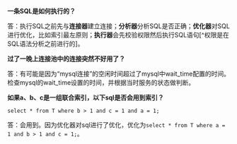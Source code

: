 **一条SQL是如何执行的？**

答：执行SQL之前先与**连接器**建立连接；**分析器**分析SQL是否正确；**优化器**对SQL进行优化，比如索引最左原则；**执行器**会先校验权限然后执行SQL语句[^权限是在SQL语法分析之前进行的]。



**过了一晚上连接池中的连接突然不好用了？**

答：有可能是因为“mysql连接”的空闲时间超过了mysql中wait_time配置的时间。检查mysql的wait_time设置的时间，并根据当时服务的状态做判断。



**如果a、b、c是一组联合索引，以下sql是否会用到索引？**

`select * from T where b > 1 and c = 1 and a = 1; `

答：会用到。因为优化器对sql进行了优化，优化为`select * from T where a = 1 and b > 1 and c = 1;`。




